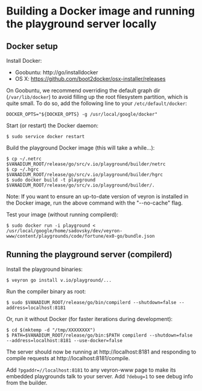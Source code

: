 # Building a Docker image and running the playground server locally

## Docker setup

Install Docker:

* Goobuntu: http://go/installdocker
* OS X: https://github.com/boot2docker/osx-installer/releases

On Goobuntu, we recommend overriding the default graph dir (`/var/lib/docker`)
to avoid filling up the root filesystem partition, which is quite small. To do
so, add the following line to your `/etc/default/docker`:

    DOCKER_OPTS="${DOCKER_OPTS} -g /usr/local/google/docker"

Start (or restart) the Docker daemon:

    $ sudo service docker restart

Build the playground Docker image (this will take a while...):

    $ cp ~/.netrc $VANADIUM_ROOT/release/go/src/v.io/playground/builder/netrc
    $ cp ~/.hgrc $VANADIUM_ROOT/release/go/src/v.io/playground/builder/hgrc
    $ sudo docker build -t playground $VANADIUM_ROOT/release/go/src/v.io/playground/builder/.

Note: If you want to ensure an up-to-date version of veyron is installed in the
Docker image, run the above command with the "--no-cache" flag.

Test your image (without running compilerd):

    $ sudo docker run -i playground < /usr/local/google/home/sadovsky/dev/veyron-www/content/playgrounds/code/fortune/ex0-go/bundle.json

## Running the playground server (compilerd)

Install the playground binaries:

    $ veyron go install v.io/playground/...

Run the compiler binary as root:

    $ sudo $VANADIUM_ROOT/release/go/bin/compilerd --shutdown=false --address=localhost:8181

Or, run it without Docker (for faster iterations during development):

    $ cd $(mktemp -d "/tmp/XXXXXXXX")
    $ PATH=$VANADIUM_ROOT/release/go/bin:$PATH compilerd --shutdown=false --address=localhost:8181 --use-docker=false

The server should now be running at http://localhost:8181 and responding to
compile requests at http://localhost:8181/compile.

Add `?pgaddr=//localhost:8181` to any veyron-www page to make its embedded
playgrounds talk to your server. Add `?debug=1` to see debug info from the
builder.
